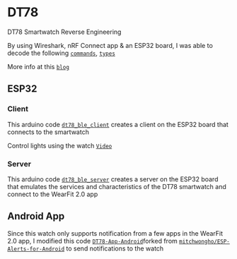 # DT78 
DT78 Smartwatch Reverse Engineering

By using Wireshark, nRF Connect app & an ESP32 board, I was able to decode the following [`commands`](https://github.com/fbiego/dt78/blob/master/DT78_COMMANDS.md), [`types`](https://github.com/fbiego/dt78/blob/master/CDM_TYPES.md)

More info at this [`blog`](http://www.biego.tech/dt78)

## ESP32

### Client

This arduino code [`dt78_ble_client`](https://github.com/fbiego/dt78/blob/master/dt78_ble_client/dt78_ble_client.ino) creates a client on the ESP32 board that connects to the smartwatch

Control lights using the watch [`Video`](https://youtu.be/IGo9HJPbSt0)

### Server

This arduino code [`dt78_ble_server`](https://github.com/fbiego/dt78/blob/master/dt78_ble_server/dt78_ble_server.ino) creates a server on the ESP32 board that emulates the services and characteristics of the DT78 smartwatch and connect to the WearFit 2.0 app

## Android App

Since this watch only supports notification from a few apps in the WearFit 2.0 app, I modified this code [`DT78-App-Android`](https://github.com/fbiego/DT78-App-Android)forked from [`mitchwongho/ESP-Alerts-for-Android`](https://github.com/mitchwongho/ESP-Alerts-for-Android) to send notifications to the watch


